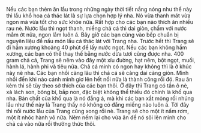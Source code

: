 Nếu các bạn thèm ăn lẩu trong những ngày thời tiết nắng nóng như thế này thì lẩu khổ hoa cá thác lát là sự lựa chọn hợp lý nha. Nó vừa thanh mát vừa ngon mà vừa tốt cho sức khỏe nữa. Rất hợp cho các bạn nào thích ăn nhiều rau nè. Nước lẩu thì ngọt thanh, miếng chả cá thì dai giòn, chấm với nước mắm ớt nữa, ngon lắm luôn á. Bây giờ các bạn cùng vào bếp chuẩn bị nguyên liệu để nấu món lẩu cá thác lát với Trang nha. Trước hết thì Trang sẽ đi hầm xương khoảng 40 phút để lấy nước ngọt. Nếu các bạn không hầm xương, các bạn có thể thay thế bằng nước dừa tươi cũng được nha. 400 gram chả cá, Trang sẽ nêm vào đây một xíu đường, hạt nêm, bột ngọt, muối, hành lá, hành phi và tiêu nữa. Chả cá mình có ngon hay không thì là ở khúc này nè nha. Các bạn nhồi càng lâu thì chả cá sẽ càng dai càng giòn. Mình nhồi đến khi nào cánh mình giơ lên hết nổi nữa là thành công rồi đó. Rau ăn kèm thì sẽ tùy theo sở thích của các bạn thôi. Ở đây thì Trang có tần ô nè, xà lách son, bông bí, bắp non, đặc biệt không thể thiếu đó chính là khổ qua nha. Bản chất của khổ qua là nó đắng á, mà khi các bạn xắt mỏng rồi nhúng lẩu như thế này là Trang thấy nó không có đắng miếng nào luôn á. Tới đây thì nồi nước lẩu của Trang cũng xong rồi nè. Trang sẽ cho một ít nấm rơm, một ít nhóc hành vô nữa. Nêm nếm lại cho vừa ăn để nó sôi lên mình cho chả cá vào nữa rồi thưởng thức thôi.